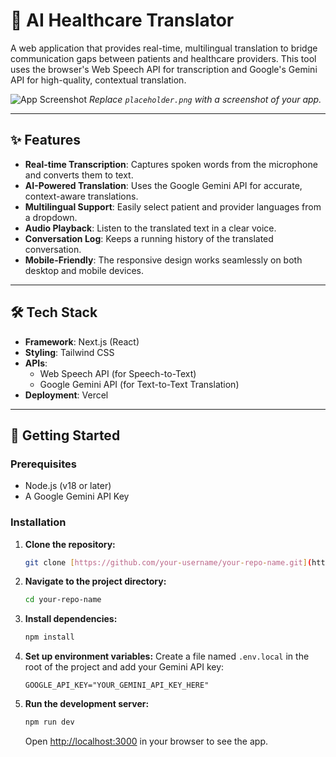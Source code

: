 # 🏥 AI Healthcare Translator

A web application that provides real-time, multilingual translation to bridge communication gaps between patients and healthcare providers. This tool uses the browser's Web Speech API for transcription and Google's Gemini API for high-quality, contextual translation.

![App Screenshot](placeholder.png)
*Replace `placeholder.png` with a screenshot of your app.*

---

## ✨ Features

- **Real-time Transcription**: Captures spoken words from the microphone and converts them to text.
- **AI-Powered Translation**: Uses the Google Gemini API for accurate, context-aware translations.
- **Multilingual Support**: Easily select patient and provider languages from a dropdown.
- **Audio Playback**: Listen to the translated text in a clear voice.
- **Conversation Log**: Keeps a running history of the translated conversation.
- **Mobile-Friendly**: The responsive design works seamlessly on both desktop and mobile devices.

---

## 🛠️ Tech Stack

- **Framework**: Next.js (React)
- **Styling**: Tailwind CSS
- **APIs**:
  - Web Speech API (for Speech-to-Text)
  - Google Gemini API (for Text-to-Text Translation)
- **Deployment**: Vercel

---

## 🚀 Getting Started

### Prerequisites

- Node.js (v18 or later)
- A Google Gemini API Key

### Installation

1.  **Clone the repository:**
    ```bash
    git clone [https://github.com/your-username/your-repo-name.git](https://github.com/your-username/your-repo-name.git)
    ```
2.  **Navigate to the project directory:**
    ```bash
    cd your-repo-name
    ```
3.  **Install dependencies:**
    ```bash
    npm install
    ```
4.  **Set up environment variables:**
    Create a file named `.env.local` in the root of the project and add your Gemini API key:
    ```
    GOOGLE_API_KEY="YOUR_GEMINI_API_KEY_HERE"
    ```
5.  **Run the development server:**
    ```bash
    npm run dev
    ```
    Open [http://localhost:3000](http://localhost:3000) in your browser to see the app.